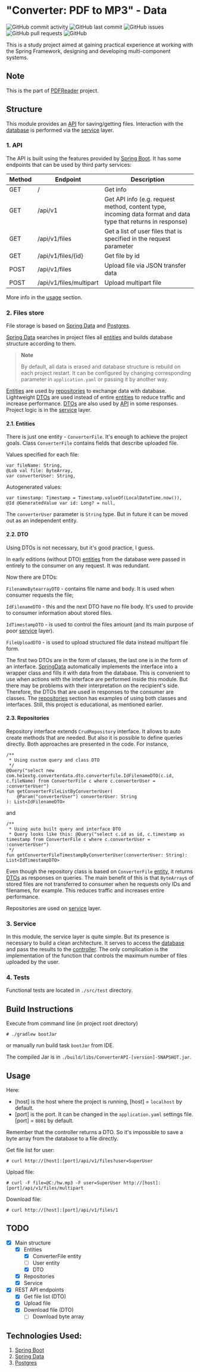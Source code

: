 # "Converter: PDF to MP3" - Data

![GitHub commit activity](https://img.shields.io/github/commit-activity/m/he1ex-tG/ConverterData?logo=GitHub) ![GitHub last commit](https://img.shields.io/github/last-commit/he1ex-tG/ConverterData?logo=GitHub) ![GitHub issues](https://img.shields.io/github/issues/he1ex-tG/ConverterData?logo=GitHub) ![GitHub pull requests](https://img.shields.io/github/issues-pr/he1ex-tG/ConverterData?logo=GitHub) ![GitHub](https://img.shields.io/github/license/he1ex-tg/converterdata?logo=GitHub)

This is a study project aimed at gaining practical experience at
working with the Spring Framework, designing and developing multi-component
systems.

## Note

This is the part of [PDFReader](https://github.com/he1ex-tG/PDFReader) project.

## Structure

This module provides an [API](#1-api) for saving/getting files. Interaction 
with the [database](#2-files-store) is performed via the [service](#3-service) 
layer.

### 1. API

The API is built using the features provided by 
[Spring Boot](https://spring.io/projects/spring-boot). It has some 
endpoints that can be used by third party services:

| __Method__ | __Endpoint__            | __Description__                                                                                               |
|------------|-------------------------|---------------------------------------------------------------------------------------------------------------|
| GET        | /                       | Get info                                                                                                      |
| GET        | /api/v1                 | Get API info (e.g. request method, content type, incoming data format and data type that returns in response) |
| GET        | /api/v1/files           | Get a list of user files that is specified in the request parameter                                           |
| GET        | /api/v1/files/{id}      | Get file by id                                                                                                |
| POST       | /api/v1/files           | Upload file via JSON transfer data                                                                            |
| POST       | /api/v1/files/multipart | Upload multipart file                                                                                         |

More info in the [usage](#usage) section.

### 2. Files store

File storage is based on [Spring Data](https://spring.io/projects/spring-data) 
and [Postgres](https://www.postgresql.org/). 

[Spring Data](https://spring.io/projects/spring-data) searches in project 
files all [entities](#21-entities) and builds database structure according to 
them.

> __Note__
> 
> By default, all data is erased and database structure is rebuild on each 
> project restart. It can be configured by changing corresponding parameter in 
> `application.yaml` or passing it by another way.

[Entities](#21-entities) are used by [repositories](#23-repositories) to exchange 
data with database. Lightweight [DTOs](#22-dto) are used instead of entire 
[entities](#21-entities) to reduce traffic and increase performance. 
[DTOs](#22-dto) are also used by [API](#1-api) in some responses. Project logic 
is in the [service](#3-service) layer.

#### 2.1. Entities

There is just one entity - `ConverterFile`. It's enough to achieve the project 
goals. Class `ConverterFile` contains fields that describe uploaded file.

Values specified for each file:

    var fileName: String,
    @Lob val file: ByteArray,
    var converterUser: String,

Autogenerated values:

    var timestamp: Timestamp = Timestamp.valueOf(LocalDateTime.now()),
    @Id @GeneratedValue var id: Long? = null,

The `converterUser` parameter is `String` type. But in future it can be moved 
out as an independent entity.

#### 2.2. DTO

Using DTOs is not necessary, but it's good practice, I guess. 

In early editions (without DTO) [entities](#21-entities) from the database 
were passed in entirely to the consumer on any request. It was redundant. 

Now there are DTOs:

  `FilenameBytearrayDTO` - contains file name and body. It is used when consumer 
requests the file;

  `IdFilenameDTO` - this and the next DTO have no file body. It's used to 
provide to consumer information about stored files.

  `IdTimestampDTO` - is used to control the files amount (and its main purpose 
of poor [service](#3-service) layer).

  `FileUploadDTO` - is used to upload structured file data instead multipart file 
form.

The first two DTOs are in the form of classes, the last one is in the form of 
an interface. [SpringData](https://spring.io/projects/spring-data) automatically 
implements the interface into a wrapper class and fills it with data from 
the database. This is convenient to use when actions with the interface are 
performed inside this module. But there may be problems with their interpretation 
on the recipient's side. Therefore, the DTOs that are used in responses to the 
consumer are classes. The [repositories](#23-repositories) section has examples 
of using both classes and interfaces. Still, this project is educational, 
as mentioned earlier.

#### 2.3. Repositories

Repository interface extends `CrudRepository` interface. It allows to auto create 
methods that are needed. But also it is possible to define queries directly. Both 
approaches are presented in the code. For instance,

    /**
     * Using custom query and class DTO
     */
    @Query("select new com.he1extg.converterdata.dto.converterfile.IdFilenameDTO(c.id, c.fileName) from ConverterFile c where c.converterUser = :converterUser")
    fun getConverterFileListByConverterUser(
        @Param("converterUser") converterUser: String
    ): List<IdFilenameDTO>

and

    /**
     * Using auto built query and interface DTO
     * Query looks like this: @Query("select c.id as id, c.timestamp as timestamp from ConverterFile c where c.converterUser = :converterUser")
     */
    fun getConverterFileTimestampByConverterUser(converterUser: String): List<IdTimestampDTO>

Even though the repository class is based on `ConverterFile` [entity](#21-entities), 
it returns [DTOs](#22-dto) as responses on queries. The main benefit of this 
is that `ByteArray`s of stored files are not transferred to consumer when he 
requests only IDs and filenames, for example. This reduces traffic and increases 
entire performance.

Repositories are used on [service](#3-service) layer.

### 3. Service

In this module, the service layer is quite simple. But its presence is necessary
to build a clean architecture. It serves to access the 
[database](#23-repositories) and pass the results to the [controller](#1-api). 
The only complication is the implementation of the function that controls the 
maximum number of files uploaded by the user.

### 4. Tests

Functional tests are located in `./src/test` directory.

## Build Instructions

Execute from command line (in project root directory)

    # ./gradlew bootJar

or manually run build task `bootJar` from IDE. 

The compiled Jar is in `./build/libs/ConverterAPI-[version]-SNAPSHOT.jar`.

## Usage

Here:
- [host] is the host where the project is running, [host] = `localhost` by 
default.
- [port] is the port. It can be changed in the `application.yaml` settings 
file. [port] = `8081` by default.

Remember that the controller returns a DTO. So it's impossible to save a byte 
array from the database to a file directly.

Get file list for user:



    # curl http://[host]:[port]/api/v1/files?user=SuperUser

Upload file:



    # curl -F file=@C:/hw.mp3 -F user=SuperUser http://[host]:[port]/api/v1/files/multipart

Download file:


    # curl http://[host]:[port]/api/v1/files/1

## TODO

- [x] Main structure
  - [x] Entities
    - [x] ConverterFile entity
    - [ ] User entity
    - [x] DTO
  - [x] Repositories
  - [x] Service
- [x] REST API endpoints
  - [x] Get file list (DTO)
  - [x] Upload file
  - [x] Download file (DTO)
    - [ ] Download byte array 

## Technologies Used:

1. [Spring Boot](https://spring.io/projects/spring-boot)
2. [Spring Data](https://spring.io/projects/spring-data)
3. [Postgres](https://www.postgresql.org/)
